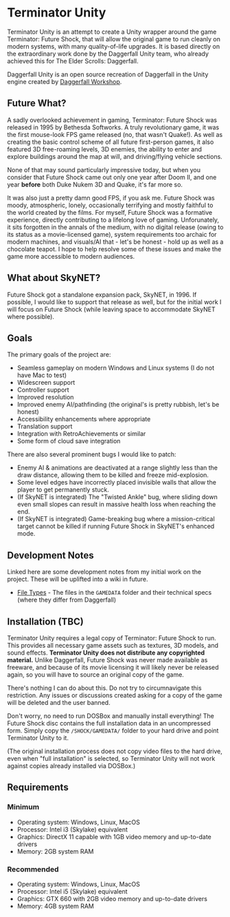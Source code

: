 # Terminator Unity

Terminator Unity is an attempt to create a Unity wrapper around the game Terminator: Future Shock, that will allow the
original game to run cleanly on modern systems, with many quality-of-life upgrades. It is based directly on the
extraordinary work done by the Daggerfall Unity team, who already achieved this for The Elder Scrolls: Daggerfall.

Daggerfall Unity is an open source recreation of Daggerfall in the Unity engine created by
[Daggerfall Workshop](http://www.dfworkshop.net).

## Future What?

A sadly overlooked achievement in gaming, Terminator: Future Shock was released in 1995 by Bethesda Softworks. A truly
revolutionary game, it was the first mouse-look FPS game released (no, that wasn't Quake!). As well as creating the 
basic control scheme of all future first-person games, it also featured 3D free-roaming levels, 3D enemies,
the ability to enter and explore buildings around the map at will, and driving/flying vehicle sections. 

None of that may sound particularly impressive today, but when you consider that Future Shock came out only one year
after Doom II, and one year __before__ both Duke Nukem 3D and Quake, it's far more so.

It was also just a pretty damn good FPS, if you ask me. Future Shock was moody, atmospheric, lonely, occasionally 
terrifying and mostly faithful to the world created by the films. For myself, Future Shock was a formative experience, 
directly contributing to a lifelong love of gaming. Unforunately, it sits forgotten in the annals of the medium, with
no digital release (owing to its status as a movie-licensed game), system requirements too archaic for modern machines,
and visuals/AI that - let's be honest - hold up as well as a chocolate teapot. I hope to help resolve some of these
issues and make the game more accessible to modern audiences.

## What about SkyNET?

Future Shock got a standalone expansion pack, SkyNET, in 1996. If possible, I would like to support that release as
well, but for the initial work I will focus on Future Shock (while leaving space to accommodate SkyNET where possible).

## Goals

The primary goals of the project are:

* Seamless gameplay on modern Windows and Linux systems (I do not have Mac to test)
* Widescreen support
* Controller support
* Improved resolution
* Improved enemy AI/pathfinding (the original's is pretty rubbish, let's be honest)
* Accessibility enhancements where appropriate
* Translation support
* Integration with RetroAchievements or similar
* Some form of cloud save integration

There are also several prominent bugs I would like to patch:

* Enemy AI & animations are deactivated at a range slightly less than the draw distance, allowing them to be killed and
freeze mid-explosion.
* Some level edges have incorrectly placed invisible walls that allow the player to get permanently stuck.
* (If SkyNET is integrated) The "Twisted Ankle" bug, where sliding down even small slopes can result in massive health
loss when reaching the end.
* (If SkyNET is integrated) Game-breaking bug where a mission-critical target cannot be killed if running Future Shock
in SkyNET's enhanced mode.

## Development Notes

Linked here are some development notes from my initial work on the project. These will be uplifted into a wiki in
future.

* [File Types](./Docs/FILETYPES.md) - The files in the `GAMEDATA` folder and their technical specs
(where they differ from Daggerfall)

## Installation (TBC)

Terminator Unity requires a legal copy of Terminator: Future Shock to run. This provides all necessary game assets such 
as textures, 3D models, and sound effects. **Terminator Unity does not distribute any copyrighted material.** Unlike
Daggerfall, Future Shock was never made available as freeware, and because of its movie licensing it will likely never
be released again, so you will have to source an original copy of the game.

There's nothing I can do about this. Do not try to circumnavigate this restriction. Any issues or discussions created
asking for a copy of the game will be deleted and the user banned.

Don't worry, no need to run DOSBox and manually install everything! The Future Shock disc contains the full
installation data in an uncompressed form. Simply copy the `/SHOCK/GAMEDATA/` folder to your hard drive and point
Terminator Unity to it.

(The original installation process does not copy video files to the hard drive, even when "full installation" is
selected, so Terminator Unity will not work against copies already installed via DOSBox.)

## Requirements

### Minimum
* Operating system: Windows, Linux, MacOS
* Processor: Intel i3 (Skylake) equivalent
* Graphics: DirectX 11 capable with 1GB video memory and up-to-date drivers
* Memory: 2GB system RAM

### Recommended
* Operating system: Windows, Linux, MacOS
* Processor: Intel i5 (Skylake) equivalent
* Graphics: GTX 660 with 2GB video memory and up-to-date drivers
* Memory: 4GB system RAM